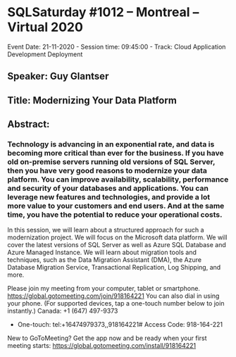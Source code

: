 # SQLSaturday #1012 – Montreal – Virtual 2020
Event Date: 21-11-2020 - Session time: 09:45:00 - Track: Cloud Application Development  Deployment
## Speaker: Guy Glantser
## Title: Modernizing Your Data Platform
## Abstract:
### Technology is advancing in an exponential rate, and data is becoming more critical than ever for the business. If you have old on-premise servers running old versions of SQL Server, then you have very good reasons to modernize your data platform. You can improve availability, scalability, performance and security of your databases and applications. You can leverage new features and technologies, and provide a lot more value to your customers and end users. And at the same time, you have the potential to reduce your operational costs.
In this session, we will learn about a structured approach for such a modernization project. We will focus on the Microsoft data platform. We will cover the latest versions of SQL Server as well as Azure SQL Database and Azure Managed Instance. We will learn about migration tools and techniques, such as the Data Migration Assistant (DMA), the Azure Database Migration Service, Transactional Replication, Log Shipping, and more.

Please join my meeting from your computer, tablet or smartphone. 
https://global.gotomeeting.com/join/918164221 
You can also dial in using your phone. 
(For supported devices, tap a one-touch number below to join instantly.) 
Canada: +1 (647) 497-9373 
- One-touch: tel:+16474979373,,918164221# 
Access Code: 918-164-221 

New to GoToMeeting? Get the app now and be ready when your first meeting starts: https://global.gotomeeting.com/install/918164221

